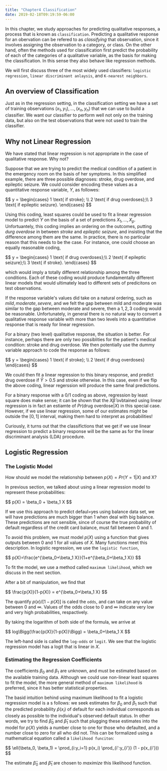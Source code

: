 ```yaml
---
title: "Chapter4 Classification"
date: 2019-02-18T09:19:59-06:00
---
```

In this chapter, we study approaches for predicting qualitative responses, a process that is known as `classification`. Predicting a qualitative response for an obervation can be refered to as *classifying* that observation, since it involves assigning the observation to a category, or class. On the other hand, often the methods used for classification first predict the probability of each of the categories of a qualitative variable, as the basis for making the classification. In this sense they also behave like regression methods.

We will first discuss three of the most widely used classifiers: `logistic regression`, `linear discriminant anlaysis`, and `K-nearest neighbors`. 

## An overview of Classification

Just as in the regression setting, in the classification setting we have a set of training observations $(x_1,y_1), \ldots,(x_n, y_n)$ that we can use to build a classifier. We want our classifier to perform well not only on the training data, but also on the test observations that were not used to train the classifier.

## Why not Linear Regression

We have stated that linear regression is not appropriate in the case of qualitative response. Why not?

Suppose that we are trying to predict the medical condition of a patient in the emergency room on the basis of her symptoms. In this simplified example, there are three possible diagnoses: stroke, drug overdose, and epileptic seizure. We could consider encoding these values as a quantitative response variable, $Y$, as followes:

<div>
$$
y = 
\begin{cases}
1 \text{ if stroke}; \\
2 \text{ if drug overdoses};\\
3 \text{ if epileptic seizure}.
\end{cases}
$$
</div>

Using this coding, least squares could be used to fit a linear regression model to predict $Y$ on the basis of a set of predictions $X_1,\ldots,X_p$. Unfortuantely, this coding implies an ordering on the outcomes, putting *durg overdose* in between *stroke* and *epileptic seizure*, and insisting that the difference among them are the same. In practice, there is no particular reason that this needs to be the case. For instance, one could choose an equally reasonable coding, 

<div>
$$
y = 
\begin{cases}
1 \text{ if drug overdoses};\\
2 \text{ if epileptic seizure};\\
3 \text{ if stroke}. 
\end{cases}
$$
</div>

which would imply a totally different relationship among the three conditions. Each of these coding would produce fundamentally different linear models that would ultimately lead to different sets of predicitons on test observations.

If the response variable's values did take on a natural ordering, such as $mild, moderate, severe$, and we felt the gap between mild and moderate  was similar to the gap between moderate and severe, then a $1,2,3$ coding would be reasonable. Unfortunately, in general there is no natural way to convert a qualitative response variable with more than two levels into a quantitative response that is ready for linear regression.

For a binary (two level) qualitative response, the situation is better. For instance, perhaps there are only two possiblities for the patient's medical condition: stroke and drug overdose. We then potentially use the dummy variable approach to code the response as follows:

<div>
$$
y = 
\begin{cases}
1 \text{ if stroke}; \\
2 \text{ if  drug overdoses}
\end{cases}
$$
</div>

We could then fit a linear regression to this binary response, and predict drug overdose if $\hat{Y} > 0.5$ and stroke otherwise. In this case, even if we flip the above coding, linear regerssion will produce the same final predictions.

For a binary response with a $0/1$ coding as above, regression by least square does make sense; it can be shown that the $X\hat{\beta}$ ovbtained using linear regression is in fact an estiamte of $Pr(\text{drug overdose}|X)$ in this special case. However, if we use linear regression, some of our estimates might be outside the $[0,1]$ interval, making them hard to interpret as probabilities!

Curiously, it turns out that the classifictions that we get if we use linear regression to predict a binary response will be the same as for the linear discriminant analysis (LDA) procedure.

## Logistic Regression

### The Logistic Model

How should we model the relationship between $p(X)=Pr(Y=1|X)$ and X?

In previous section, we talked about using a linear regression model to represent these probabilities:

<div>
$$
p(X) = \beta_0 + \beta_1 X
$$
</div>

If we use this approach to predict defaul=yes using balance data set, we will have predictions are much bigger than 1 when deal with big balance. These predictions are not sensible, since of course the true probability of default regardless of the credit card balance, must fall between 0 and 1. 

To avoid this problem, we must model $p(X)$ using a function that gives outputs between 0 and 1 for all values of $X$. Many functions meet this description. In logistic regression, we use the `logistic function`,

<div>
$$
p(X)=\frac{e^{\beta_0+\beta_1 X}}{1+e^{\beta_0+\beta_1 X}}
$$
</div>

To fit the model, we use a method called `maximum likelihood`, which we discuss in the next section.

After a bit of manipulation, we find that

<div>
$$
\frac{p(X)}{1-p(X)} = e^{\beta_0+\beta_1 X}
$$
</div>

The quantify $p(x)/[1-p(X)]$ is caled the `odds`, and can take on any value between 0 and $\infty$. Values of the odds close to 0 and $\infty$ indicate very low and very high probabilities, respactively.

By taking the logarithm of both side of the formula, we arrive at

<div>
$$
log\Bigg(\frac{p(X)}{1-p(X)}\Bigg) = \beta_0+\beta_1 X
$$
</div>

The left-hand side is called the `log-odds` or `logit`. We see that the logistic regression model has a logit that is linear in $X$.

### Estimating the Regression Coefficients

The coefficients $\beta_0$ and $\beta_1$ are unknown, and must be estimated based on the available training data. Although we could use non-linear least squares to fit the model, the more general method of `maximum likelihood` is preferred, since it has better statistical properties. 

The basid intuition behind using maximum likelihood to fit a logistic regression model is a s follows: we seek estimates for $\beta_0$ and $\beta_1$ such that the predicted probability $\hat{p}(x_i)$ of default for each individual corresponds as closely as possible to the individual's observed default status. In other words, we try to find $\hat{\beta}_0$ and $\hat{\beta}_1$ such that plugging these estimates into the model for $p(X)$ yields a number close to one for those who defaulted, and a number close to zero for all who did not. This can be formalized using a mathematical equation called a `likelihood funciton`:

<div>
$$
\ell(\beta_0, \beta_1) = \prod_{i:y_i=1} p(x_i) \prod_{i':y_{i'}} (1 - p(x_{i'}))
$$
</div>

The estimate $\hat{\beta}_0$ and $\hat{\beta}_1$ are chosen to *maximize* this likelihood function.




